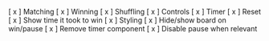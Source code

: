 [ x ] Matching
[ x ] Winning
[ x ] Shuffling
[ x ] Controls
[ x ] Timer
[ x ] Reset
[ x ] Show time it took to win
[ x ] Styling
[ x ] Hide/show board on win/pause
[ x ] Remove timer component
[ x ] Disable pause when relevant